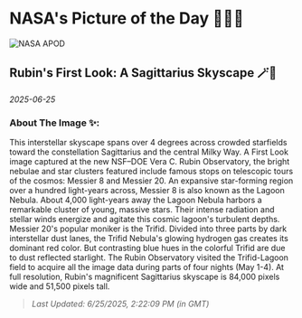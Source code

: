 
# NASA's Picture of the Day 🧑‍🚀💫

  ![NASA APOD](https://apod.nasa.gov/apod/image/2506/SagittariusTrip_Rubin.png)
  
  ## Rubin's First Look: A Sagittarius Skyscape 🪄🌌
  
  _2025-06-25_
  
  ### About The Image ✨: 
  
  This interstellar skyscape spans over 4 degrees across crowded starfields toward the constellation Sagittarius and the central Milky Way. A First Look image captured at the new NSF–DOE Vera C. Rubin Observatory, the bright nebulae and star clusters featured include famous stops on telescopic tours of the cosmos: Messier 8 and Messier 20. An expansive star-forming region over a hundred light-years across, Messier 8 is also known as the Lagoon Nebula. About 4,000 light-years away the Lagoon Nebula harbors a remarkable cluster of young, massive stars. Their intense radiation and stellar winds energize and agitate this cosmic lagoon's turbulent depths. Messier 20's popular moniker is the Trifid. Divided into three parts by dark interstellar dust lanes, the Trifid Nebula's glowing hydrogen gas creates its dominant red color. But contrasting blue hues in the colorful Trifid are due to dust reflected starlight. The Rubin Observatory visited the Trifid-Lagoon field to acquire all the image data during parts of four nights (May 1-4). At full resolution, Rubin's magnificent Sagittarius skyscape is 84,000 pixels wide and 51,500 pixels tall.
  
  
  
  > _Last Updated: 6/25/2025, 2:22:09 PM (in GMT)_
  